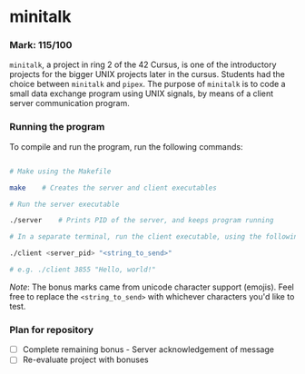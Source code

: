 <h1>minitalk</h1>

<h3>Mark: 115/100</h3>

`minitalk`, a project in ring 2 of the 42 Cursus, is one of the introductory projects for the bigger UNIX projects later in the cursus. Students had the choice between `minitalk` and `pipex`. The purpose of `minitalk` is to code a small data exchange program using UNIX signals, by means of a client server communication program.

<h3>Running the program</h3>

<p>To compile and run the program, run the following commands:</p>

```bash

# Make using the Makefile

make	# Creates the server and client executables

# Run the server executable

./server	# Prints PID of the server, and keeps program running

# In a separate terminal, run the client executable, using the following arguments

./client <server_pid> "<string_to_send>"

# e.g. ./client 3855 "Hello, world!"
```

<i>Note</i>: The bonus marks came from unicode character support (emojis). Feel free to replace the `<string_to_send>` with whichever characters you'd like to test.

<h3>Plan for repository</h3>

- [ ] Complete remaining bonus - Server acknowledgement of message
- [ ] Re-evaluate project with bonuses

